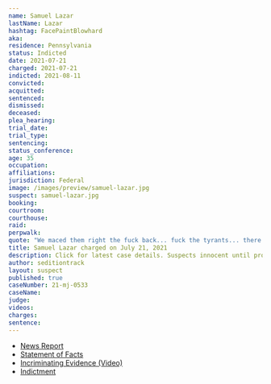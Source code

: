 ```yaml
---
name: Samuel Lazar
lastName: Lazar
hashtag: FacePaintBlowhard
aka:
residence: Pennsylvania
status: Indicted
date: 2021-07-21
charged: 2021-07-21
indicted: 2021-08-11
convicted:
acquitted:
sentenced:
dismissed:
deceased:
plea_hearing:
trial_date:
trial_type:
sentencing:
status_conference:
age: 35
occupation:
affiliations:
jurisdiction: Federal
image: /images/preview/samuel-lazar.jpg
suspect: samuel-lazar.jpg
booking:
courtroom:
courthouse:
raid:
perpwalk:
quote: "We maced them right the fuck back... fuck the tyrants... there’s a time for peace and then there’s a time for war... we need to hang these motherfuckers."
title: Samuel Lazar charged on July 21, 2021
description: Click for latest case details. Suspects innocent until proven guilty.
author: seditiontrack
layout: suspect
published: true
caseNumber: 21-mj-0533
caseName:
judge:
videos:
charges:
sentence:
---
```

- [News Report](https://www.huffpost.com/entry/samuel-lazar-fbi-doug-mastriano-trump-capitol-attack-jan-6_n_60be410be4b099fb31ca9350)
- [Statement of Facts](https://www.justice.gov/usao-dc/case-multi-defendant/file/1415916/download)
- [Incriminating Evidence (Video)](https://twitter.com/ryanjreilly/status/1410291458930774024?s=20)
- [Indictment](https://storage.courtlistener.com/recap/gov.uscourts.dcd.234611/gov.uscourts.dcd.234611.16.0.pdf)
